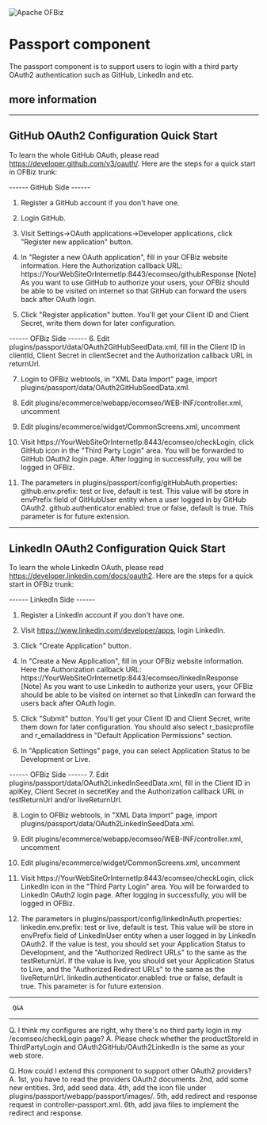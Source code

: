<img src="https://s.apache.org/erwn1" alt="Apache OFBiz" />

# Passport component
The passport component is to support users to login with a third party OAuth2 authentication such as GitHub, LinkedIn and etc.


## more information
---------------------------------------
GitHub OAuth2 Configuration Quick Start
---------------------------------------
To learn the whole GitHub OAuth, please read https://developer.github.com/v3/oauth/.
Here are the steps for a quick start in OFBiz trunk:

------ GitHub Side ------
1. Register a GitHub account if you don't have one.

2. Login GitHub.

3. Visit Settings->OAuth applications->Developer applications, click "Register new application" button.

4. In "Register a new OAuth application", fill in your OFBiz website information. Here the 
Authorization callback URL: https://YourWebSiteOrInternetIp:8443/ecomseo/githubResponse
[Note] As you want to use GitHub to authorize your users, your OFBiz should be able to be visited on internet so that GitHub can forward the users back after OAuth login.

5. Click "Register application" button.
You'll get your Client ID and Client Secret, write them down for later configuration.

------ OFBiz Side ------
6. Edit plugins/passport/data/OAuth2GitHubSeedData.xml, fill in the Client ID in clientId, Client Secret in clientSecret and the Authorization callback URL in returnUrl.

7. Login to OFBiz webtools, in "XML Data Import" page, import plugins/passport/data/OAuth2GitHubSeedData.xml.

8. Edit plugins/ecommerce/webapp/ecomseo/WEB-INF/controller.xml, uncomment 
   <include location="component://passport/webapp/passport/WEB-INF/controller-passport.xml"/>

9. Edit plugins/ecommerce/widget/CommonScreens.xml, uncomment
   <include-screen name="ListThirdPartyLogins" location="component://passport/widget/PassportScreens.xml"/>

10. Visit https://YourWebSiteOrInternetIp:8443/ecomseo/checkLogin, click GitHub icon in the "Third Party Login" area. You will be forwarded to GitHub OAuth2 login page. After logging in successfully, you will be logged in OFBiz.

11. The parameters in plugins/passport/config/gitHubAuth.properties:
github.env.prefix: test or live, default is test. This value will be store in envPrefix field of GitHubUser entity when a user logged in by GitHub OAuth2.
github.authenticator.enabled: true or false, default is true. This parameter is for future extension.



-----------------------------------------
LinkedIn OAuth2 Configuration Quick Start
-----------------------------------------
To learn the whole LinkedIn OAuth, please read https://developer.linkedin.com/docs/oauth2.
Here are the steps for a quick start in OFBiz trunk:

------ LinkedIn Side ------
1. Register a LinkedIn account if you don't have one.

2. Visit https://www.linkedin.com/developer/apps, login LinkedIn.

3. Click "Create Application" button.

4. In "Create a New Application", fill in your OFBiz website information. Here the 
Authorization callback URL: https://YourWebSiteOrInternetIp:8443/ecomseo/linkedInResponse
[Note] As you want to use LinkedIn to authorize your users, your OFBiz should be able to be visited on internet so that LinkedIn can forward the users back after OAuth login.

5. Click "Submit" button.
You'll get your Client ID and Client Secret, write them down for later configuration. You should also select r_basicprofile and r_emailaddress in "Default Application Permissions" section.

6. In "Application Settings" page, you can select Application Status to be Development or Live.

------ OFBiz Side ------
7. Edit plugins/passport/data/OAuth2LinkedInSeedData.xml, fill in the Client ID in apiKey, Client Secret in secretKey and the Authorization callback URL in testReturnUrl and/or liveReturnUrl.

8. Login to OFBiz webtools, in "XML Data Import" page, import plugins/passport/data/OAuth2LinkedInSeedData.xml.

9. Edit plugins/ecommerce/webapp/ecomseo/WEB-INF/controller.xml, uncomment 
   <include location="component://passport/webapp/passport/WEB-INF/controller-passport.xml"/>

10. Edit plugins/ecommerce/widget/CommonScreens.xml, uncomment
   <include-screen name="ListThirdPartyLogins" location="component://passport/widget/PassportScreens.xml"/>

11. Visit https://YourWebSiteOrInternetIp:8443/ecomseo/checkLogin, click LinkedIn icon in the "Third Party Login" area. You will be forwarded to LinkedIn OAuth2 login page. After logging in successfully, you will be logged in OFBiz.

12. The parameters in plugins/passport/config/linkedInAuth.properties:
linkedin.env.prefix: test or live, default is test. This value will be store in envPrefix field of LinkedInUser entity when a user logged in by LinkedIn OAuth2.
                     If the value is test, you should set your Application Status to Development, and the "Authorized Redirect URLs" to the same as the testReturnUrl.
                     If the value is live, you should set your Application Status to Live, and the "Authorized Redirect URLs" to the same as the liveReturnUrl.
linkedin.authenticator.enabled: true or false, default is true. This parameter is for future extension.


---------------
     Q&A
---------------
Q. I think my configures are right, why there's no third party login in my /ecomseo/checkLogin page?
A. Please check whether the productStoreId in ThirdPartyLogin and OAuth2GitHub/OAuth2LinkedIn is the same as your web store. 

Q. How could I extend this component to support other OAuth2 providers?
A. 1st, you have to read the providers OAuth2 documents. 2nd, add some new entities. 3rd, add seed data. 4th, add the icon file under plugins/passport/webapp/passport/images/.
   5th, add redirect and response request in controller-passport.xml. 6th, add java files to implement the redirect and response.

